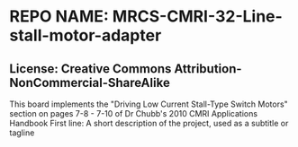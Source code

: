 # REPO NAME: MRCS-CMRI-32-Line-stall-motor-adapter
## License: Creative Commons Attribution-NonCommercial-ShareAlike


This board implements the "Driving Low Current Stall-Type Switch Motors" section 
on pages 7-8 - 7-10 of  Dr Chubb's 2010 CMRI Applications Handbook
First line: A short description of the project, used as a subtitle or tagline

